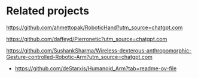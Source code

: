 # Related projects


https://github.com/ahmettopak/RoboticHand?utm_source=chatgpt.com

https://github.com/daffeyd/Pierronetic?utm_source=chatgpt.com

https://github.com/SushankSharma/Wireless-dexterous-anthropomorphic-Gesture-controlled-Robotic-Arm?utm_source=chatgpt.com

* https://github.com/deStarxis/Humanoid_Arm?tab=readme-ov-file  
